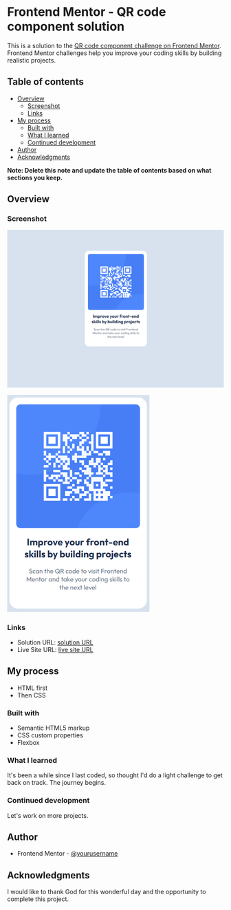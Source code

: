# Frontend Mentor - QR code component solution

This is a solution to the [QR code component challenge on Frontend Mentor](https://www.frontendmentor.io/challenges/qr-code-component-iux_sIO_H). Frontend Mentor challenges help you improve your coding skills by building realistic projects. 

## Table of contents

- [Overview](#overview)
  - [Screenshot](#screenshot)
  - [Links](#links)
- [My process](#my-process)
  - [Built with](#built-with)
  - [What I learned](#what-i-learned)
  - [Continued development](#continued-development)
- [Author](#author)
- [Acknowledgments](#acknowledgments)

**Note: Delete this note and update the table of contents based on what sections you keep.**

## Overview

### Screenshot

![](./screenshots/Screenshot1.png)

![](./screenshots/Screenshot2.png)


### Links

- Solution URL: [solution URL](https://www.frontendmentor.io/solutions/responsive-qr-code-component-EpPDFUF5mI)
- Live Site URL: [live site URL](https://spidz-world.github.io/qr-code-component/)

## My process

- HTML first
- Then CSS

### Built with

- Semantic HTML5 markup
- CSS custom properties
- Flexbox


### What I learned

It's been a while since I last coded, so thought I'd do a light challenge to get back on track. The journey begins.

### Continued development

Let's work on more projects.


## Author

- Frontend Mentor - [@yourusername](https://www.frontendmentor.io/profile/CarltonMpofu)


## Acknowledgments

I would like to thank God for this wonderful day and the opportunity to complete this project.


